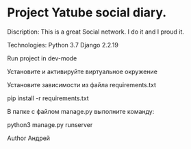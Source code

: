 # Project Yatube social diary.
Discription: This is a great Social network. I do it and I proud it.

Technologies:
Python 3.7
Django 2.2.19

Run project in dev-mode

Установите и активируйте виртуальное окружение

Установите зависимости из файла requirements.txt

pip install -r requirements.txt

В папке с файлом manage.py выполните команду:

python3 manage.py runserver

Author
Андрей
